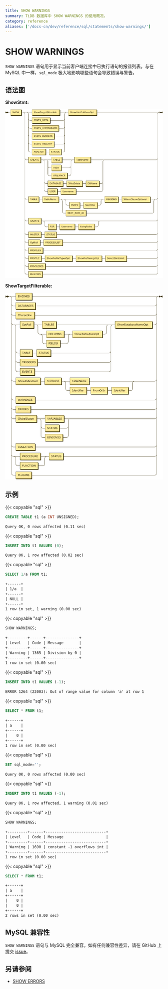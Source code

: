 ```yaml
---
title: SHOW WARNINGS
summary: TiDB 数据库中 SHOW WARNINGS 的使用概况。
category: reference
aliases: ['/docs-cn/dev/reference/sql/statements/show-warnings/']
---
```


# SHOW WARNINGS

`SHOW WARNINGS` 语句用于显示当前客户端连接中已执行语句的报错列表。与在 MySQL 中一样，`sql_mode` 极大地影响哪些语句会导致错误与警告。

## 语法图

**ShowStmt:**

![ShowStmt](/media/sqlgram/ShowStmt.png)

**ShowTargetFilterable:**

![ShowTargetFilterable](/media/sqlgram/ShowTargetFilterable.png)

## 示例

{{< copyable "sql" >}}

```sql
CREATE TABLE t1 (a INT UNSIGNED);
```

```
Query OK, 0 rows affected (0.11 sec)
```

{{< copyable "sql" >}}

```sql
INSERT INTO t1 VALUES (0);
```

```
Query OK, 1 row affected (0.02 sec)
```

{{< copyable "sql" >}}

```sql
SELECT 1/a FROM t1;
```

```
+------+
| 1/a  |
+------+
| NULL |
+------+
1 row in set, 1 warning (0.00 sec)
```

{{< copyable "sql" >}}

```sql
SHOW WARNINGS;
```

```
+---------+------+---------------+
| Level   | Code | Message       |
+---------+------+---------------+
| Warning | 1365 | Division by 0 |
+---------+------+---------------+
1 row in set (0.00 sec)
```

{{< copyable "sql" >}}

```sql
INSERT INTO t1 VALUES (-1);
```

```
ERROR 1264 (22003): Out of range value for column 'a' at row 1
```

{{< copyable "sql" >}}

```sql
SELECT * FROM t1;
```

```
+------+
| a    |
+------+
|    0 |
+------+
1 row in set (0.00 sec)
```

{{< copyable "sql" >}}

```sql
SET sql_mode='';
```

```
Query OK, 0 rows affected (0.00 sec)
```

{{< copyable "sql" >}}

```sql
INSERT INTO t1 VALUES (-1);
```

```
Query OK, 1 row affected, 1 warning (0.01 sec)
```

{{< copyable "sql" >}}

```sql
SHOW WARNINGS;
```

```
+---------+------+---------------------------+
| Level   | Code | Message                   |
+---------+------+---------------------------+
| Warning | 1690 | constant -1 overflows int |
+---------+------+---------------------------+
1 row in set (0.00 sec)
```

{{< copyable "sql" >}}

```sql
SELECT * FROM t1;
```

```
+------+
| a    |
+------+
|    0 |
|    0 |
+------+
2 rows in set (0.00 sec)
```

## MySQL 兼容性

`SHOW WARNINGS` 语句与 MySQL 完全兼容。如有任何兼容性差异，请在 GitHub 上提交 [issue](/report-issue.md)。

## 另请参阅

* [SHOW ERRORS](/sql-statements/sql-statement-show-errors.md)
